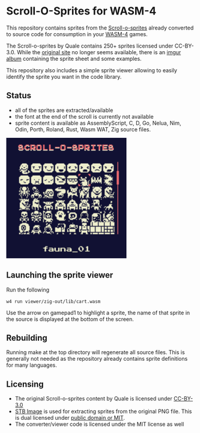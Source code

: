 # Scroll-O-Sprites for WASM-4

This repository contains sprites from the [Scroll-o-sprites](https://i.imgur.com/F0BBFcy.png) already converted to source code for consumption in your [WASM-4](https://wasm4.org) games.

The Scroll-o-sprites by Quale contains 250+ sprites licensed under CC-BY-3.0. While the [original site](https://quale-art.blogspot.com) no longer seems available, there is an [imgur album](https://imgur.com/a/uHx4k) containing the sprite sheet and some examples.

This repository also includes a simple sprite viewer allowing to easily identify the sprite you want in the code library.

## Status

* all of the sprites are extracted/available
* the font at the end of the scroll is currently not available
* sprite content is available as AssemblyScript, C, D, Go, Nelua, Nim, Odin, Porth, Roland, Rust, Wasm WAT, Zig source files.

<img src="img/scroll_o_sprite_viewer.png" width=320 />


## Launching the sprite viewer

Run the following

```shell
w4 run viewer/zig-out/lib/cart.wasm
```

Use the arrow on gamepad1 to highlight a sprite, the name of that sprite in the source is displayed at the bottom of the screen.

## Rebuilding

Running make at the top directory will regenerate all source files.
This is generally not needed as the repository already contains sprite definitions for many languages.

## Licensing

- The original Scroll-o-sprites content by Quale is licensed under [CC-BY-3.0](https://creativecommons.org/licenses/by/3.0/)
- [STB Image](https://github.com/nothings/stb) is used for extracting sprites from the original PNG file. This is dual licensed under [public domain or MIT](https://github.com/nothings/stb/blob/master/LICENSE).
- The converter/viewer code is licensed under the MIT license as well
